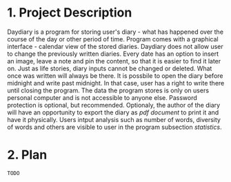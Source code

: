 # 1. Project Description
Daydiary is a program for storing user's diary - what has happened over the course of the day or other period of time.
Program comes with a graphical interface - calendar view of the stored diaries. Daydiary does not allow user to change the previously written diaries. Every date has an option to insert an image, leave a note and pin the content, so that it is easier to find it later on.
Just as life stories, diary inputs cannot be changed or deleted. What once was written will always be there. It is possbile to open the diary before midnight and write past midnight. In that case, user has a right to write there until closing the program.
The data the program stores is only on users personal computer and is not accessible to anyone else. Password protection is optional, but recommended.
Optionaly, the author of the diary will have an opportunity to export the diary as _pdf document_ to print it and have it physically.
Users intput analysis such as number of words, diversity of words and others are visible to user in the program subsection _statistics_.
# 2. Plan
    TODO